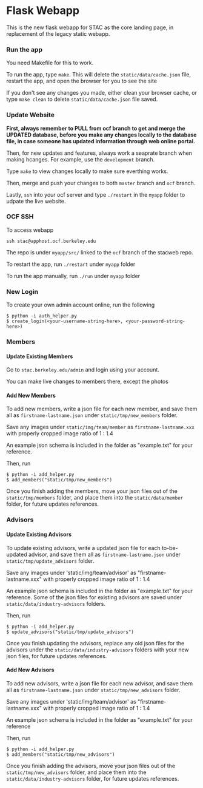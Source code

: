 # Flask Webapp
This is the new flask webapp for STAC as the core landing page, in replacement of the legacy static webapp.

### Run the app

You need Makefile for this to work.

To run the app, type `make`. This will delete the `static/data/cache.json` file, restart the app, and open the browser for you to see the site

If you don't see any changes you made, either clean your browser cache, or type `make clean` to delete `static/data/cache.json` file saved.

### Update Website

**First, always remember to PULL from ocf branch to get and merge the UPDATED database, before you make any changes locally to the database file, in case someone has updated information through web online portal.**

Then, for new updates and features, always work a seaprate branch when making hcanges. For example, use the `development` branch. 

Type `make` to view changes locally to make sure everthing works.

Then, merge and push your changes to both `master` branch and `ocf` branch. 

Lastly, `ssh` into your ocf server and type `./restart` in the `myapp` folder to udpate the live website.

### OCF SSH

To access webapp

```
ssh stac@apphost.ocf.berkeley.edu
```

The repo is under `myapp/src/` linked to the `ocf` branch of the stacweb repo.

To restart the app, run `./restart` under `myapp` folder

To run the app manually, run `./run` under `myapp` folder


### New Login

To create your own admin account online, run the following

```
$ python -i auth_helper.py
$ create_login(<your-username-string-here>, <your-password-string-here>)
```

### Members

#### Update Existing Members

Go to `stac.berkeley.edu/admin` and login using your account.

You can make live changes to members there, except the photos

#### Add New Members

To add new members, write a json file for each new member, and save them all as `firstname-lastname.json` under `static/tmp/new_members` folder. 

Save any images under `static/img/team/member` as `firstname-lastname.xxx` with properly cropped image ratio of 1 : 1.4

An example json schema is included in the folder as "example.txt" for your reference. 

Then, run

```
$ python -i add_helper.py
$ add_members("static/tmp/new_members")
```

Once you finish adding the members, move your json files out of the `static/tmp/members` folder, and place them into the `static/data/member` folder, for future updates references.

### Advisors

#### Update Existing Advisors


To update existing advisors, write a updated json file for each to-be-updated advisor, and save them all as `firstname-lastname.json` under `static/tmp/update_advisors` folder. 

Save any images under 'static/img/team/advisor' as "firstname-lastname.xxx" with properly cropped image ratio of 1 : 1.4

An example json schema is included in the folder as "example.txt" for your reference. Some of the json files for existing advisors are saved under `static/data/industry-advisors` folders.

Then, run

```
$ python -i add_helper.py
$ update_advisors("static/tmp/update_advisors")
```

Once you finish updating the advisors, replace any old json files for the advisors under the `static/data/industry-advisors` folders with your new json files, for future updates references.


#### Add New Advisors

To add new advisors, write a json file for each new advisor, and save them all as `firstname-lastname.json` under `static/tmp/new_advisors` folder. 

Save any images under 'static/img/team/advisor' as "firstname-lastname.xxx" with properly cropped image ratio of 1 : 1.4

An example json schema is included in the folder as "example.txt" for your reference

Then, run

```
$ python -i add_helper.py
$ add_members("static/tmp/new_advisors")
```

Once you finish adding the advisors, move your json files out of the `static/tmp/new_advisors` folder, and place them into the `static/data/industry-advisors` folder, for future updates references.

